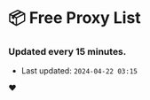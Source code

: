 # :package: Free Proxy List
### Updated every 15 minutes.

- Last updated: `2024-04-22 03:15`

:heart:
